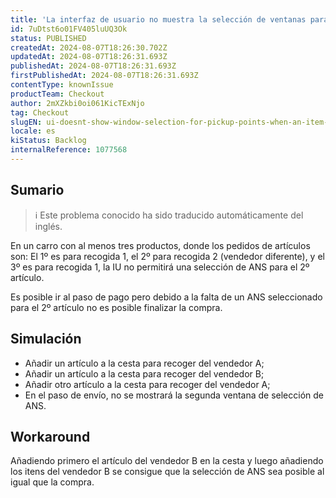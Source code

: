 ```yaml
---
title: 'La interfaz de usuario no muestra la selección de ventanas para los puntos de recogida cuando un artículo de un vendedor está entre artículos para recoger de otro vendedor.'
id: 7uDtst6o01FV405luUQ3Ok
status: PUBLISHED
createdAt: 2024-08-07T18:26:30.702Z
updatedAt: 2024-08-07T18:26:31.693Z
publishedAt: 2024-08-07T18:26:31.693Z
firstPublishedAt: 2024-08-07T18:26:31.693Z
contentType: knownIssue
productTeam: Checkout
author: 2mXZkbi0oi061KicTExNjo
tag: Checkout
slugEN: ui-doesnt-show-window-selection-for-pickup-points-when-an-item-from-a-seller-is-between-items-for-pickup-from-another-seller
locale: es
kiStatus: Backlog
internalReference: 1077568
---
```


## Sumario

>ℹ️ Este problema conocido ha sido traducido automáticamente del inglés.


En un carro con al menos tres productos, donde los pedidos de artículos son: El 1º es para recogida 1, el 2º para recogida 2 (vendedor diferente), y el 3º es para recogida 1, la IU no permitirá una selección de ANS para el 2º artículo.

Es posible ir al paso de pago pero debido a la falta de un ANS seleccionado para el 2º artículo no es posible finalizar la compra.



## Simulación



- Añadir un artículo a la cesta para recoger del vendedor A;
- Añadir un artículo a la cesta para recoger del vendedor B;
- Añadir otro artículo a la cesta para recoger del vendedor A;
- En el paso de envío, no se mostrará la segunda ventana de selección de ANS.



## Workaround


Añadiendo primero el artículo del vendedor B en la cesta y luego añadiendo los itens del vendedor B se consigue que la selección de ANS sea posible al igual que la compra.





